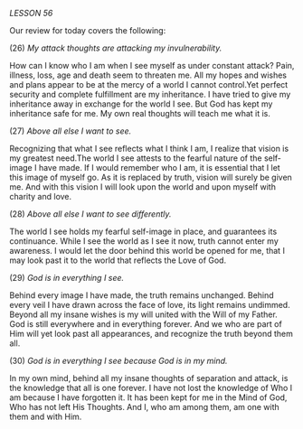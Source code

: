 *LESSON 56*

Our review for today covers the following:

(26) *My attack thoughts are attacking my invulnerability.*

How can I know who I am when I see myself as under constant attack? Pain, illness, loss, age and death seem to threaten me. All my hopes and wishes and plans appear to be at the mercy of a world I cannot control.Yet perfect security and complete fulfillment are my inheritance. I have tried to give my inheritance away in exchange for the world I see. But God has kept my inheritance safe for me. My own real thoughts will teach me what it is.

(27) *Above all else I want to see.*

Recognizing that what I see reflects what I think I am, I realize that vision is my greatest need.The world I see attests to the fearful nature of the self-image I have made. If I would remember who I am, it is essential that I let this image of myself go. As it is replaced by truth, vision will surely be given me. And with this vision I will look upon the world and upon myself with charity and love.

(28) *Above all else I want to see differently.*

The world I see holds my fearful self-image in place, and guarantees its continuance. While I see the world as I see it now, truth cannot enter my awareness. I would let the door behind this world be opened for me, that I may look past it to the world that reflects the Love of God.

(29) *God is in everything I see.*

Behind every image I have made, the truth remains unchanged. Behind every veil I have drawn across the face of love, its light remains undimmed. Beyond all my insane wishes is my will united with the Will of my Father. God is still everywhere and in everything forever. And we who are part of Him will yet look past all appearances, and recognize the truth beyond them all.

(30) *God is in everything I see because God is in my mind.*

In my own mind, behind all my insane thoughts of separation and attack, is the knowledge that all is one forever. I have not lost the knowledge of Who I am because I have forgotten it. It has been kept for me in the Mind of God, Who has not left His Thoughts. And I, who am among them, am one with them and with Him.